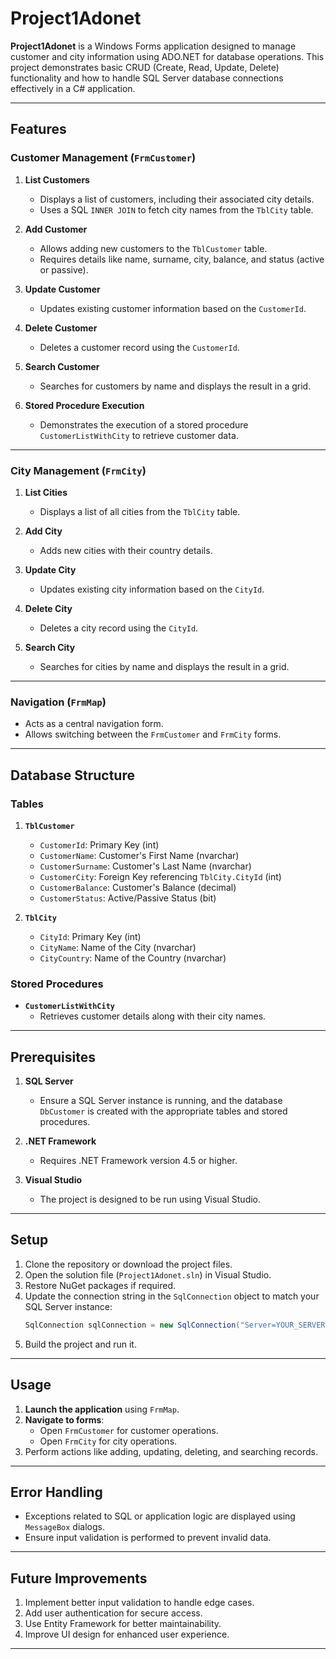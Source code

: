 # Project1Adonet

**Project1Adonet** is a Windows Forms application designed to manage customer and city information using ADO.NET for database operations. This project demonstrates basic CRUD (Create, Read, Update, Delete) functionality and how to handle SQL Server database connections effectively in a C# application.

---

## Features

### **Customer Management (`FrmCustomer`)**
1. **List Customers**
   - Displays a list of customers, including their associated city details.
   - Uses a SQL `INNER JOIN` to fetch city names from the `TblCity` table.

2. **Add Customer**
   - Allows adding new customers to the `TblCustomer` table.
   - Requires details like name, surname, city, balance, and status (active or passive).

3. **Update Customer**
   - Updates existing customer information based on the `CustomerId`.

4. **Delete Customer**
   - Deletes a customer record using the `CustomerId`.

5. **Search Customer**
   - Searches for customers by name and displays the result in a grid.

6. **Stored Procedure Execution**
   - Demonstrates the execution of a stored procedure `CustomerListWithCity` to retrieve customer data.

---

### **City Management (`FrmCity`)**
1. **List Cities**
   - Displays a list of all cities from the `TblCity` table.

2. **Add City**
   - Adds new cities with their country details.

3. **Update City**
   - Updates existing city information based on the `CityId`.

4. **Delete City**
   - Deletes a city record using the `CityId`.

5. **Search City**
   - Searches for cities by name and displays the result in a grid.

---

### **Navigation (`FrmMap`)**
- Acts as a central navigation form.
- Allows switching between the `FrmCustomer` and `FrmCity` forms.

---

## Database Structure

### Tables
1. **`TblCustomer`**
   - `CustomerId`: Primary Key (int)
   - `CustomerName`: Customer's First Name (nvarchar)
   - `CustomerSurname`: Customer's Last Name (nvarchar)
   - `CustomerCity`: Foreign Key referencing `TblCity.CityId` (int)
   - `CustomerBalance`: Customer's Balance (decimal)
   - `CustomerStatus`: Active/Passive Status (bit)

2. **`TblCity`**
   - `CityId`: Primary Key (int)
   - `CityName`: Name of the City (nvarchar)
   - `CityCountry`: Name of the Country (nvarchar)

### Stored Procedures
- **`CustomerListWithCity`**
  - Retrieves customer details along with their city names.

---

## Prerequisites

1. **SQL Server**
   - Ensure a SQL Server instance is running, and the database `DbCustomer` is created with the appropriate tables and stored procedures.

2. **.NET Framework**
   - Requires .NET Framework version 4.5 or higher.

3. **Visual Studio**
   - The project is designed to be run using Visual Studio.

---

## Setup

1. Clone the repository or download the project files.
2. Open the solution file (`Project1Adonet.sln`) in Visual Studio.
3. Restore NuGet packages if required.
4. Update the connection string in the `SqlConnection` object to match your SQL Server instance:
   ```csharp
   SqlConnection sqlConnection = new SqlConnection("Server=YOUR_SERVER;initial catalog=DbCustomer;integrated security=true");
   ```
5. Build the project and run it.

---

## Usage

1. **Launch the application** using `FrmMap`.
2. **Navigate to forms**:
   - Open `FrmCustomer` for customer operations.
   - Open `FrmCity` for city operations.
3. Perform actions like adding, updating, deleting, and searching records.

---

## Error Handling

- Exceptions related to SQL or application logic are displayed using `MessageBox` dialogs.
- Ensure input validation is performed to prevent invalid data.

---

## Future Improvements

1. Implement better input validation to handle edge cases.
2. Add user authentication for secure access.
3. Use Entity Framework for better maintainability.
4. Improve UI design for enhanced user experience.

---

#

